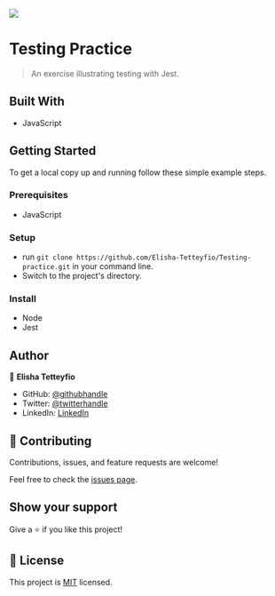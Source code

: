 ![](https://img.shields.io/badge/Microverse-blueviolet)

# Testing Practice

> An exercise illustrating testing with Jest.


## Built With

- JavaScript


## Getting Started

To get a local copy up and running follow these simple example steps.

### Prerequisites
- JavaScript
### Setup
- run `git clone https://github.com/Elisha-Tetteyfio/Testing-practice.git` in your command line.
- Switch to the project's directory.

### Install
- Node
- Jest

## Author

👤 **Elisha Tetteyfio**

- GitHub: [@githubhandle](https://github.com/Elisha-Tetteyfio)
- Twitter: [@twitterhandle](https://twitter.com/Nii_Alyasa)
- LinkedIn: [LinkedIn](https://linkedin.com/in/elisha-tetteyfio)

## 🤝 Contributing

Contributions, issues, and feature requests are welcome!

Feel free to check the [issues page](https://github.com/Elisha-Tetteyfio/Testing-practice/issues).

## Show your support

Give a ⭐️ if you like this project!

## 📝 License

This project is [MIT](./MIT.md) licensed.
